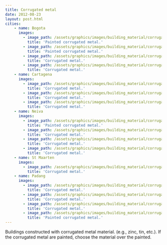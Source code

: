```yaml
---
title: Corrugated metal 
date: 2012-08-23
layout: post.html
cities:
    - name: Bogota
      images:
        - image_path: /assets/graphics/images/building_material/corrugated_metal/metal_bogota_01.jpg
          title: 'Painted corrugated metal.'
        - image_path: /assets/graphics/images/building_material/corrugated_metal/metal_bogota_02.jpg
          title: 'Painted corrugated metal.'
        - image_path: /assets/graphics/images/building_material/corrugated_metal/metal_bogota_03.jpg
          title: 'Corrugated metal.'        
        - image_path: /assets/graphics/images/building_material/corrugated_metal/metal_bogota_04.jpg
          title: 'Corrugated metal.'            
    - name: Cartagena
      images:
        - image_path: /assets/graphics/images/building_material/corrugated_metal/metal_cartagena_01.jpg
          title: 'Corrugated metal.'            
        - image_path: /assets/graphics/images/building_material/corrugated_metal/metal_cartagena_02.jpg
          title: 'Corrugated metal.'            
        - image_path: /assets/graphics/images/building_material/corrugated_metal/metal_cartagena_03.jpg
          title: 'Corrugated metal.'            
    - name: Neiva
      images:
        - image_path: /assets/graphics/images/building_material/corrugated_metal/metal_neiva_01.jpg
          title: 'Painted corrugated metal.'            
        - image_path: /assets/graphics/images/building_material/corrugated_metal/metal_neiva_02.jpg
          title: 'Corrugated metal.'            
        - image_path: /assets/graphics/images/building_material/corrugated_metal/metal_neiva_03.jpg
          title: 'Corrugated metal.'            
        - image_path: /assets/graphics/images/building_material/corrugated_metal/metal_neiva_04.jpg
          title: 'Corrugated metal.'            
    - name: St Maarten
      images:
        - image_path: /assets/graphics/images/building_material/corrugated_metal/metal_st_maarten_01.jpg
          title: 'Corrugated metal.'            
    - name: Padang
      images:
        - image_path: /assets/graphics/images/building_material/corrugated_metal/metal_padang_01.jpg
          title: 'Corrugated metal.'            
        - image_path: /assets/graphics/images/building_material/corrugated_metal/metal_padang_02.jpg
          title: 'Corrugated metal.'            
        - image_path: /assets/graphics/images/building_material/corrugated_metal/metal_padang_03.jpg
          title: 'Corrugated metal.'            
        - image_path: /assets/graphics/images/building_material/corrugated_metal/metal_padang_04.jpg
          title: 'Painted corrugated metal.'        
---
```


Buildings constructed with corrugated metal material. (e.g., zinc, tin, etc.). If the corrugated metal are painted, choose the material over the painted.

